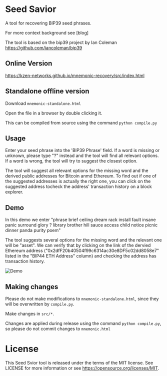# Seed Savior

A tool for recovering BIP39 seed phrases.

For more context background see [blog]

The tool is based on the bip39 project by Ian Coleman https://github.com/iancoleman/bip39

## Online Version

https://kzen-networks.github.io/mnemonic-recovery/src/index.html

## Standalone offline version

Download `mnemonic-standalone.html`

Open the file in a browser by double clicking it.

This can be compiled from source using the command `python compile.py`

## Usage

Enter your seed phrase into the 'BIP39 Phrase' field. If a word is missing or unknown, please type "?" instead and the tool will find all relevant options. If a word is wrong, the tool will try to suggest the closest option. 

The tool will suggest all relevant options for the missing word and the derived public addresses for Bitcoin anmd Ethereum. To find out if one of the suggested addresses is actually the right one, you can click on the suggested address  tocheck the address' transaction history on a block explorer.

## Demo

In this demo we enter "phrase brief ceiling dream rack install fault insane panic surround glory ? library brother hill sauce access child notice picnic dinner panda purity poem"

The tool suggests several options for the missing word and the relevant one will be "asset". We can verify that by clicking on the link of the dervied Ethereum address ("0x2dfF20b40504f99c6314ac30e8DF5c02dd8058e7" listed in the "BIP44 ETH Address" column) and checking the address has transaction history.

![Demo](/src/img/seed%20demo%20annotated.gif "Demo")


## Making changes

Please do not make modifications to `mnemonic-standalone.html`, since they will
be overwritten by `compile.py`.

Make changes in `src/*`.

Changes are applied during release using the command `python compile.py`, so
please do not commit changes to `mnemonic.html`



# License

This Seed Svior tool is released under the terms of the MIT license. See LICENSE for
more information or see https://opensource.org/licenses/MIT.
